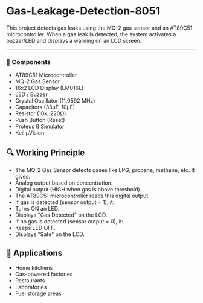 # Gas-Leakage-Detection-8051
This project detects gas leaks using the MQ-2 gas sensor and an AT89C51 microcontroller. When a gas leak is detected, the system activates a buzzer/LED and displays a warning on an LCD screen.

---

### 🔧 Components
- AT89C51 Microcontroller
- MQ-2 Gas Sensor
- 16x2 LCD Display (LM016L)
- LED / Buzzer
- Crystal Oscillator (11.0592 MHz)
- Capacitors (33µF, 10µF)
- Resistor (10k, 220Ω)
- Push Button (Reset)
- Proteus 8 Simulator
- Keil µVision

## 🔍 Working Principle
- The MQ-2 Gas Sensor detects gases like LPG, propane, methane, etc. It gives:
- Analog output based on concentration.
- Digital output (HIGH when gas is above threshold).
- The AT89C51 microcontroller reads this digital output.
- If gas is detected (sensor output = 1), it:
- Turns ON an LED.
- Displays "Gas Detected" on the LCD.
- If no gas is detected (sensor output = 0), it:
- Keeps LED OFF.
- Displays "Safe" on the LCD.

## 📄 Applications
- Home kitchens
- Gas-powered factories
- Restaurants
- Laboratories
- Fuel storage areas


